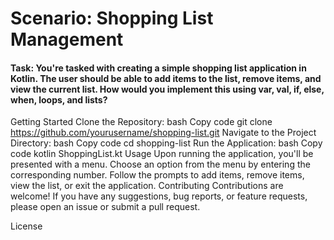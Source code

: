 <h1>Scenario: Shopping List Management</h1>

<h4>Task: You're tasked with creating a simple shopping list
application in Kotlin. The user should be able to add
items to the list, remove items, and view the current list.
How would you implement this using var, val, if,
else, when, loops, and lists? </h4>



Getting Started
Clone the Repository:
bash
Copy code
git clone https://github.com/yourusername/shopping-list.git
Navigate to the Project Directory:
bash
Copy code
cd shopping-list
Run the Application:
bash
Copy code
kotlin ShoppingList.kt
Usage
Upon running the application, you'll be presented with a menu.
Choose an option from the menu by entering the corresponding number.
Follow the prompts to add items, remove items, view the list, or exit the application.
Contributing
Contributions are welcome! If you have any suggestions, bug reports, or feature requests, please open an issue or submit a pull request.

License
